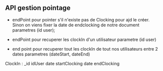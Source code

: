 ## API gestion pointage

- endPoint pour pointer s'il n'existe pas de Clocking  pour ajd le créer. Sinon on viens fixer la date de endclocking de notre document
parametres (id user);

- endPoint pour recuperer les clockIn d'un utilisateur 
parametre (id user)

- end point pour recuperer tout les clockIn de tout nos utilisateurs entre 2 dates
parametres (dateStart, dateEnd)

ClockIn :
    _id
    idUser
    date startClocking 
    date endClocking